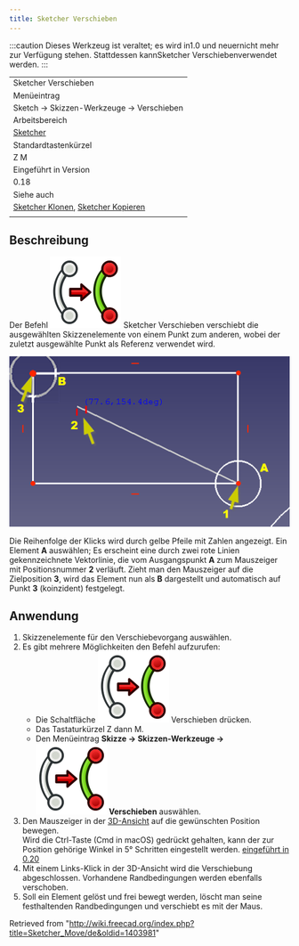 ```yaml
---
title: Sketcher Verschieben
---
```


:::caution
Dieses Werkzeug ist veraltet; es wird in1.0 und neuernicht mehr zur Verfügung stehen. Stattdessen kannSketcher Verschiebenverwendet werden.
:::

|                                                                                                                      |
| -------------------------------------------------------------------------------------------------------------------- |
| Sketcher Verschieben                                                                                                 |
| Menüeintrag                                                                                                          |
| Sketch → Skizzen-Werkzeuge → Verschieben                                                                             |
| Arbeitsbereich                                                                                                       |
| [Sketcher](/Sketcher_Workbench/de "Sketcher Workbench/de")                                                           |
| Standardtastenkürzel                                                                                                 |
| Z M                                                                                                                  |
| Eingeführt in Version                                                                                                |
| 0.18                                                                                                                 |
| Siehe auch                                                                                                           |
| [Sketcher Klonen](/Sketcher_Clone/de "Sketcher Clone/de"), [Sketcher Kopieren](/Sketcher_Copy/de "Sketcher Copy/de") |
|                                                                                                                      |

## Beschreibung

Der Befehl ![](/src/assets/images/Sketcher_Move.svg) Sketcher Verschieben verschiebt die ausgewählten Skizzenelemente von einem Punkt zum anderen, wobei der zuletzt ausgewählte Punkt als Referenz verwendet wird.

![](/src/assets/images/Sketcher_move.png)

Die Reihenfolge der Klicks wird durch gelbe Pfeile mit Zahlen angezeigt. Ein Element **A** auswählen; Es erscheint eine durch zwei rote Linien gekennzeichnete Vektorlinie, die vom Ausgangspunkt **A** zum Mauszeiger mit Positionsnummer **2** verläuft. Zieht man den Mauszeiger auf die Zielposition **3**, wird das Element nun als **B** dargestellt und automatisch auf Punkt **3** (koinzident) festgelegt.

## Anwendung

1. Skizzenelemente für den Verschiebevorgang auswählen.
2. Es gibt mehrere Möglichkeiten den Befehl aufzurufen:
   - Die Schaltfläche ![](/src/assets/images/Sketcher_Move.svg) Verschieben drücken.
   - Das Tastaturkürzel Z dann M.
   - Den Menüeintrag **Skizze → Skizzen-Werkzeuge → ![](/src/assets/images/Sketcher_Move.svg) Verschieben** auswählen.
3. Den Mauszeiger in der [3D-Ansicht](/3D_view/de "3D view/de") auf die gewünschten Position bewegen.  
   Wird die Ctrl-Taste (Cmd in macOS) gedrückt gehalten, kann der zur Position gehörige Winkel in 5° Schritten eingestellt werden. [eingeführt in 0.20](/Release_notes_0.20/de "Release notes 0.20/de")
4. Mit einem Links-Klick in der 3D-Ansicht wird die Verschiebung abgeschlossen. Vorhandene Randbedingungen werden ebenfalls verschoben.
5. Soll ein Element gelöst und frei bewegt werden, löscht man seine festhaltenden Randbedingungen und verschiebt es mit der Maus.

Retrieved from "<http://wiki.freecad.org/index.php?title=Sketcher_Move/de&oldid=1403981>"
